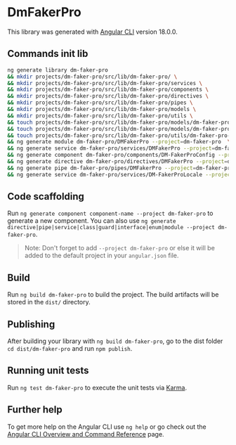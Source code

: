 # DmFakerPro

This library was generated with [Angular CLI](https://github.com/angular/angular-cli) version 18.0.0.

## Commands init lib

```bash
ng generate library dm-faker-pro
&& mkdir projects/dm-faker-pro/src/lib/dm-faker-pro/ \
&& mkdir projects/dm-faker-pro/src/lib/dm-faker-pro/services \
&& mkdir projects/dm-faker-pro/src/lib/dm-faker-pro/components \
&& mkdir projects/dm-faker-pro/src/lib/dm-faker-pro/directives \
&& mkdir projects/dm-faker-pro/src/lib/dm-faker-pro/pipes \
&& mkdir projects/dm-faker-pro/src/lib/dm-faker-pro/models \
&& mkdir projects/dm-faker-pro/src/lib/dm-faker-pro/utils \
&& touch projects/dm-faker-pro/src/lib/dm-faker-pro/models/dm-faker-pro-config.model.ts \
&& touch projects/dm-faker-pro/src/lib/dm-faker-pro/models/dm-faker-pro-data.model.ts \
&& touch projects/dm-faker-pro/src/lib/dm-faker-pro/utils/dm-faker-pro-utils.ts  \
&& ng generate module dm-faker-pro/DMFakerPro --project=dm-faker-pro  \
&& ng generate service dm-faker-pro/services/DMFakerPro --project=dm-faker-pro \
&& ng generate component dm-faker-pro/components/DM-FakerProConfig --project=dm-faker-pro \
&& ng generate directive dm-faker-pro/directives/DMFakerPro --project=dm-faker-pro \
&& ng generate pipe dm-faker-pro/pipes/DMFakerPro --project=dm-faker-pro \
&& ng generate service dm-faker-pro/services/DM-FakerProLocale --project=dm-faker-pro
```

## Code scaffolding

Run `ng generate component component-name --project dm-faker-pro` to generate a new component. You can also use `ng generate directive|pipe|service|class|guard|interface|enum|module --project dm-faker-pro`.

> Note: Don't forget to add `--project dm-faker-pro` or else it will be added to the default project in your `angular.json` file.

## Build

Run `ng build dm-faker-pro` to build the project. The build artifacts will be stored in the `dist/` directory.

## Publishing

After building your library with `ng build dm-faker-pro`, go to the dist folder `cd dist/dm-faker-pro` and run `npm publish`.

## Running unit tests

Run `ng test dm-faker-pro` to execute the unit tests via [Karma](https://karma-runner.github.io).

## Further help

To get more help on the Angular CLI use `ng help` or go check out the [Angular CLI Overview and Command Reference](https://angular.dev/tools/cli) page.
